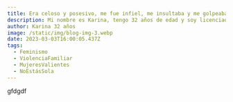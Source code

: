 ```yaml
---
title: Era celoso y posesivo, me fue infiel, me insultaba y me golpeaba.
description: Mi nombre es Karina, tengo 32 años de edad y soy licenciada en Turismo, actualmente trabajo de contralor y mi nivel socioeconómico es medio. Estuve viviendo en unión libre con un hombre de 34 años y que trabajaba de botones, no tuvimos hijos.
author: Karina 32 años
image: /static/img/blog-img-3.webp
date: 2023-03-03T16:00:05.437Z
tags:
  - Feminismo
  - ViolenciaFamiliar
  - MujeresValientes
  - NoEstásSola
---
```


gfdgdf
